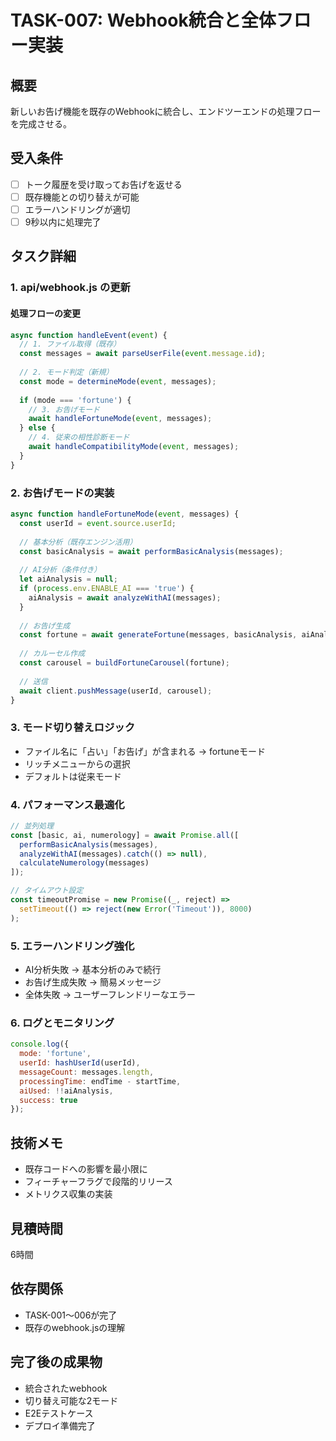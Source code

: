 # TASK-007: Webhook統合と全体フロー実装

## 概要
新しいお告げ機能を既存のWebhookに統合し、エンドツーエンドの処理フローを完成させる。

## 受入条件
- [ ] トーク履歴を受け取ってお告げを返せる
- [ ] 既存機能との切り替えが可能
- [ ] エラーハンドリングが適切
- [ ] 9秒以内に処理完了

## タスク詳細

### 1. api/webhook.js の更新

#### 処理フローの変更
```javascript
async function handleEvent(event) {
  // 1. ファイル取得（既存）
  const messages = await parseUserFile(event.message.id);
  
  // 2. モード判定（新規）
  const mode = determineMode(event, messages);
  
  if (mode === 'fortune') {
    // 3. お告げモード
    await handleFortuneMode(event, messages);
  } else {
    // 4. 従来の相性診断モード
    await handleCompatibilityMode(event, messages);
  }
}
```

### 2. お告げモードの実装
```javascript
async function handleFortuneMode(event, messages) {
  const userId = event.source.userId;
  
  // 基本分析（既存エンジン活用）
  const basicAnalysis = await performBasicAnalysis(messages);
  
  // AI分析（条件付き）
  let aiAnalysis = null;
  if (process.env.ENABLE_AI === 'true') {
    aiAnalysis = await analyzeWithAI(messages);
  }
  
  // お告げ生成
  const fortune = await generateFortune(messages, basicAnalysis, aiAnalysis);
  
  // カルーセル作成
  const carousel = buildFortuneCarousel(fortune);
  
  // 送信
  await client.pushMessage(userId, carousel);
}
```

### 3. モード切り替えロジック
- ファイル名に「占い」「お告げ」が含まれる → fortuneモード
- リッチメニューからの選択
- デフォルトは従来モード

### 4. パフォーマンス最適化
```javascript
// 並列処理
const [basic, ai, numerology] = await Promise.all([
  performBasicAnalysis(messages),
  analyzeWithAI(messages).catch(() => null),
  calculateNumerology(messages)
]);

// タイムアウト設定
const timeoutPromise = new Promise((_, reject) => 
  setTimeout(() => reject(new Error('Timeout')), 8000)
);
```

### 5. エラーハンドリング強化
- AI分析失敗 → 基本分析のみで続行
- お告げ生成失敗 → 簡易メッセージ
- 全体失敗 → ユーザーフレンドリーなエラー

### 6. ログとモニタリング
```javascript
console.log({
  mode: 'fortune',
  userId: hashUserId(userId),
  messageCount: messages.length,
  processingTime: endTime - startTime,
  aiUsed: !!aiAnalysis,
  success: true
});
```

## 技術メモ
- 既存コードへの影響を最小限に
- フィーチャーフラグで段階的リリース
- メトリクス収集の実装

## 見積時間
6時間

## 依存関係
- TASK-001〜006が完了
- 既存のwebhook.jsの理解

## 完了後の成果物
- 統合されたwebhook
- 切り替え可能な2モード
- E2Eテストケース
- デプロイ準備完了